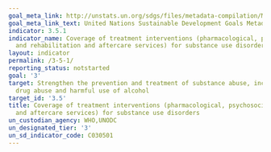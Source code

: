 ```yaml
---
goal_meta_link: http://unstats.un.org/sdgs/files/metadata-compilation/Metadata-Goal-3.pdf
goal_meta_link_text: United Nations Sustainable Development Goals Metadata (pdf 865kB)
indicator: 3.5.1
indicator_name: Coverage of treatment interventions (pharmacological, psychosocial
  and rehabilitation and aftercare services) for substance use disorders
layout: indicator
permalink: /3-5-1/
reporting_status: notstarted
goal: '3'
target: Strengthen the prevention and treatment of substance abuse, including narcotic
  drug abuse and harmful use of alcohol
target_id: '3.5'
title: Coverage of treatment interventions (pharmacological, psychosocial and rehabilitation
  and aftercare services) for substance use disorders
un_custodian_agency: WHO,UNODC
un_designated_tier: '3'
un_sd_indicator_code: C030501
---
```

